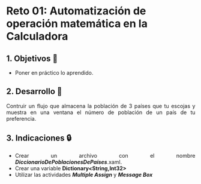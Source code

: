 # Reto 01: Automatización de operación matemática en la Calculadora

<div style="text-align: justify;">

## 1. Objetivos :dart:

- Poner en práctico lo aprendido.

## 2. Desarrollo :hammer:

Contruir un flujo que almacena la población de 3 países que tu escojas y muestra en una ventana el número de población de un país de tu preferencia.

## 3. Indicaciones :lock:

- Crear un archivo con el nombre ***DiccionarioDePoblacionesDePaíses***.xaml.
- Crear una variable **Dictionary<String,Int32>**
- Utilizar las actividades ***Multiple Assign*** y ***Message Box***

</div>